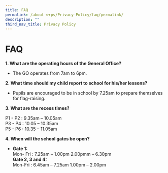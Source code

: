 ```yaml
---
title: FAQ
permalink: /about-wrps/Privacy-Policy/faq/permalink/
description: ""
third_nav_title: Privacy Policy
---
```

FAQ
===
**1\. What are the operating hours of the General Office?**

*   The GO operates from 7am to 6pm.

**2\. What time should my child report to school for his/her lessons?**

*   Pupils are encouraged to be in school by 7.25am to prepare themselves for flag-raising.

**3\. What are the recess times?**

P1 - P2 : 9.35am – 10.05am   
P3 - P4 : 10.05 – 10.35am   
P5 - P6 : 10.35 – 11.05am

**4\. When will the school gates be open?**
*   **Gate 1:**     
    Mon- Fri : 7.25am – 1.00pm 2.00pmm – 6.30pm    
    **Gate 2, 3 and 4:**   
    Mon-Fri : 6.45am – 7.25am 1.00pm – 2.00pm